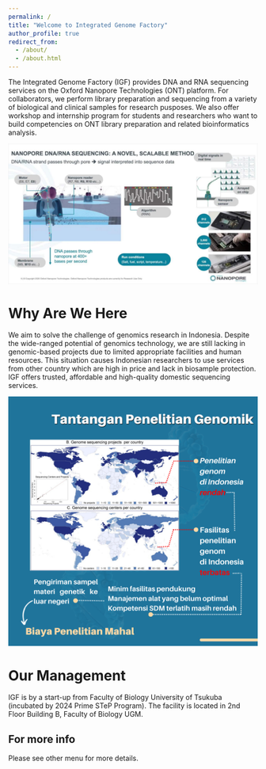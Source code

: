 ```yaml
---
permalink: /
title: "Welcome to Integrated Genome Factory"
author_profile: true
redirect_from: 
  - /about/
  - /about.html
---
```



The Integrated Genome Factory (IGF) provides DNA and RNA sequencing services on the Oxford Nanopore Technologies (ONT) platform. For collaborators, we perform library preparation and sequencing from a variety of biological and clinical samples for research pusposes. We also offer workshop and internship program for students and researchers who want to build competencies on ONT library preparation and related bioinformatics analysis.

![ont](/images/ont.jpg)

Why Are We Here
======
We aim to solve the challenge of genomics research in Indonesia. Despite the wide-ranged potential of genomics technology, we are still lacking in genomic-based projects due to limited appropriate facilities and human resources. This situation causes Indonesian researchers to use services from other country which are high in price and lack in biosample protection. IGF offers trusted, affordable and high-quality domestic sequencing services.
 
![genome challenge](/images/4.png)

Our Management
======
IGF is by a start-up from Faculty of Biology University of Tsukuba (incubated by 2024 Prime STeP Program). The facility is located in 2nd Floor Building B, Faculty of Biology UGM.


For more info
------
Please see other menu for more details.
